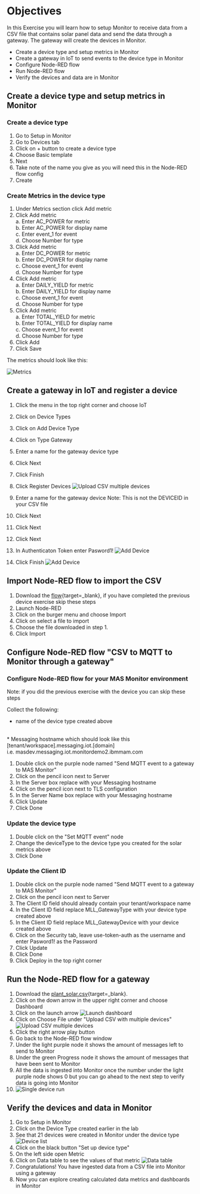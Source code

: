 # Objectives
In this Exercise you will learn how to setup Monitor to receive data from a CSV file that contains solar panel data and send the data through a gateway.  The gateway will create the devices in Monitor.

* Create a device type and setup metrics in Monitor
* Create a gateway in IoT to send events to the device type in Monitor
* Configure Node-RED flow
* Run Node-RED flow
* Verify the devices and data are in Monitor

## Create a device type and setup metrics in Monitor

### Create a device type

1. Go to Setup in Monitor
2. Go to Devices tab
3. Click on + button to create a device type
4. Choose Basic template
5. Next
6. Take note of the name you give as you will need this in the Node-RED flow config
7. Create

### Create Metrics in the device type

1. Under Metrics section click Add metric
2. Click Add metric
    <br>a. Enter AC_POWER for metric
    <br>b. Enter AC_POWER for display name
    <br>c. Enter event_1 for event
    <br>d. Choose Number for type 
3. Click Add metric
    <br>a. Enter DC_POWER for metric
    <br>b. Enter DC_POWER for display name
    <br>c. Choose event_1 for event
    <br>d. Choose Number for type
4. Click Add metric
    <br>a. Enter DAILY_YIELD for metric
    <br>b. Enter DAILY_YIELD for display name
    <br>c. Choose event_1 for event
    <br>d. Choose Number for type
5. Click Add metric
    <br>a. Enter TOTAL_YIELD for metric
    <br>b. Enter TOTAL_YIELD for display name
    <br>c. Choose event_1 for event
    <br>d. Choose Number for type
10. Click Add
11. Click Save

The metrics should look like this:

![Metrics](/img/monitor_nodered_csv_importer_2.0/solar_metrics.png)

## Create a gateway in IoT and register a device

1. Click the menu in the top right corner and choose IoT
2. Click on Device Types
3. Click on Add Device Type
4. Click on Type Gateway
5. Enter a name for the gateway device type

5. Click Next
6. Click Finish
7. Click Register Devices
![Upload CSV multiple devices](/img/monitor_nodered_csv_importer_2.0/create_gateway.png)
8. Enter a name for the gateway device
Note:  This is not the DEVICEID in your CSV file
9. Click Next
10. Click Next
11. Click Next
12. In Authenticaton Token enter Pasword1!
![Add Device](/img/monitor_nodered_csv_importer_2.0/add_device_gateway.png)
13. Click Finish
![Add Device](/img/monitor_nodered_csv_importer_2.0/device_credentials.png)

## Import Node-RED flow to import the CSV

1. Download the [flow](https://github.ibm.com/Watson-IoT/eam-hpu-lab/blob/main/csv-files/monitor_devices_solar/monitor_device_gateway.json){target=_blank}, if you have completed the previous device exercise skip these steps 
2. Launch Node-RED
3. Click on the burger menu and choose Import
4. Click on select a file to import
5. Choose the file downloaded in step 1.
6. Click Import

## Configure Node-RED flow "CSV to MQTT to Monitor through a gateway"

### Configure Node-RED flow for your MAS Monitor environment

Note:  if you did the previous exercise with the device you can skip these steps

Collect the following:
<br>
* name of the device type created above
<br>
* Messaging hostname which should look like this
     [tenant/workspace].messaging.iot.[domain]
     <br>
     i.e. masdev.messaging.iot.monitordemo2.ibmmam.com
<br>

1. Double click on the purple node named "Send MQTT event to a gateway to MAS Monitor"
2. Click on the pencil icon next to Server
3. In the Server box replace with your Messaging hostname
4. Click on the pencil icon next to TLS configuration
5. In the Server Name box replace with your Messaging hostname
6. Click Update
7. Click Done

### Update the device type

1. Double click on the "Set MQTT event" node
2. Change the deviceType to the device type you created for the solar metrics above
3. Click Done

### Update the Client ID

1. Double click on the purple node named "Send MQTT event to a gateway to MAS Monitor"
2. Click on the pencil icon next to Server
3. The Client ID field should already contain your tenant/workspace name
4. In the Client ID field replace MLL_GatewayType with your device type created above
5. In the Client ID field replace MLL_GatewayDevice with your device created above
6. Click on the Security tab, leave use-token-auth as the username and enter Pasword1! as the Password
7. Click Update
8. Click Done
9. Click Deploy in the top right corner

## Run the Node-RED flow for a gateway

1. Download the [plant_solar.csv](https://github.ibm.com/Watson-IoT/eam-hpu-lab/blob/main/csv-files/monitor_devices_solar/plant_solar.csv){target=_blank}.
2. Click on the down arrow in the upper right corner and choose Dashboard
3. Click on the launch arrow
![Launch dashboard](/img/monitor_nodered_csv_importer_2.0/device_list.png)
4. Click on Choose File under "Upload CSV with multiple devices"
![Upload CSV multiple devices](/img/monitor_nodered_csv_importer_2.0/upload_csv_multiple_devices.png)
5. Click the right arrow play button
6. Go back to the Node-RED flow window
7. Under the light purple node it shows the amount of messages left to send to Monitor
8. Under the green Progress node it shows the amount of messages that have been sent to Monitor
9. All the data is ingested into Monitor once the number under the light purple node shows 0 but you can go ahead to the next step to verify data is going into Monitor
10. ![Single device run](/img/monitor_nodered_csv_importer_2.0/gateway_run.png)

## Verify the devices and data in Monitor

1. Go to Setup in Monitor
2. Click on the Device Type created earlier in the lab
3. See that 21 devices were created in Monitor under the device type
![Device list](/img/monitor_nodered_csv_importer_2.0/device_list.png)
3. Click on the black button "Set up device type"
4. On the left side open Metric
5. Click on Data table to see the values of that metric
![Data table](/img/monitor_nodered_csv_importer_2.0/data_table_devices.png)
9. Congratulations!  You have ingested data from a CSV file into Monitor using a gateway
10. Now you can explore creating calculated data metrics and dashboards in Monitor







